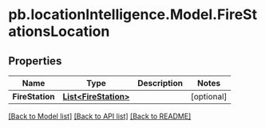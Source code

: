 # pb.locationIntelligence.Model.FireStationsLocation
## Properties

Name | Type | Description | Notes
------------ | ------------- | ------------- | -------------
**FireStation** | [**List&lt;FireStation&gt;**](FireStation.md) |  | [optional] 

[[Back to Model list]](../README.md#documentation-for-models) [[Back to API list]](../README.md#documentation-for-api-endpoints) [[Back to README]](../README.md)

